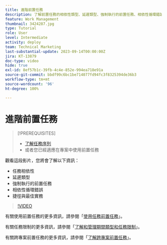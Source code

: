 ```yaml
---
title: 進階前置任務
description: 了解前置任務的相依性類型、延遲類型、強制執行的前置任務、相依性循環錯誤以及一些捷徑和最佳實務。
feature: Work Management
thumbnail: 3424287.jpg
type: Tutorial
role: User
level: Intermediate
activity: deploy
team: Technical Marketing
last-substantial-update: 2023-09-14T00:00:00Z
jira: KT-13879
doc-type: video
hide: true
exl-id: 8ef57b1c-39fb-4c4e-852e-994ea718e91a
source-git-commit: bbdf99c6bc1be714077fd94fc3f8325394de36b3
workflow-type: tm+mt
source-wordcount: '96'
ht-degree: 100%

---
```


# 進階前置任務


>[!PREREQUISITES]
>
>* [了解任務序列](https://experienceleague.adobe.com/docs/workfront-learn/tutorials-workfront/manage-work/tasks/learn-to-sequence-tasks.html?lang=zh-Hant)
>* 或者您已經適應在專案中使用前置任務


觀看這段影片，您將會了解以下資訊：

* 任務相依性
* 延遲類型
* 強制執行的前置任務
* 相依性循環錯誤
* 捷徑與最佳實務

>[!VIDEO](https://video.tv.adobe.com/v/3424287/?quality=12&learn=on&enablevpops=1)

有關使用前置任務的更多資訊，請參閱「[使用任務前置任務](https://experienceleague.adobe.com/docs/workfront/using/manage-work/tasks/use-task-predecessors/use-task-predecessors.html?lang=zh-Hant)」。

有關任務限制的更多資訊，請參閱「[了解和管理期間類型和任務限制](https://experienceleague.adobe.com/docs/workfront-learn/tutorials-workfront/manage-work/intermediate-projects/understand-and-manage-duration-types-and-task-constraints.html?lang=zh-Hant)」。

有關跨專案前置任務的更多資訊，請參閱「[了解跨專案前置任務](https://experienceleague.adobe.com/docs/workfront-learn/tutorials-workfront/manage-work/intermediate-projects/understand-cross-project-predecessors.html?lang=zh-Hant)」。
